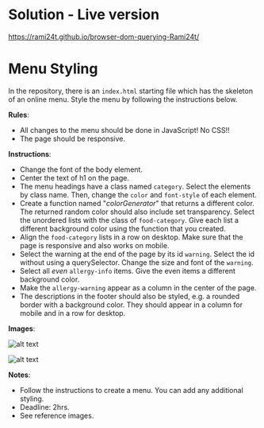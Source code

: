 # Solution - Live version

https://rami24t.github.io/browser-dom-querying-Rami24t/

# Menu Styling 
In the repository, there is an `index.html` starting file which has the skeleton of an online menu. Style the menu by following the instructions below. 

**Rules**: 
* All changes to the menu should be done in JavaScript! No CSS!!
* The page should be responsive.

**Instructions**: 
* Change the font of the body element. 
* Center the text of h1 on the page.
* The menu headings have a class named `category`. Select the elements by class name. Then, change the `color` and `font-style` of each element. 
* Create a function named "_colorGenerator_" that returns a different color. The returned random color should also include set transparency. Select the unordered lists with the class of `food-category`. Give each list a different background color using the function that you created. 
* Align the `food-category` lists in a row on desktop. Make sure that the page is responsive and also works on mobile.
* Select the warning at the end of the page by its id `warning`. Select the id without using a querySelector. Change the size and font of the `warning`.
* Select all _even_ `allergy-info` items. Give the even items a different background color.
* Make the `allergy-warning` appear as a column in the center of the page.
* The descriptions in the footer should also be styled, e.g. a rounded border with a background color. They should appear in a column for mobile and in a row for desktop.

**Images**:

![alt text](./images/menu-mobile.png "Mobile Menu")

![alt text](./images/menu-desktop.png "Mobile Menu")

**Notes**:
* Follow the instructions to create a menu. You can add any additional styling. 
* Deadline: 2hrs.
* See reference images. 




